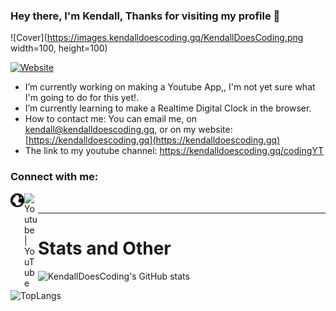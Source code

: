 ### Hey there, I'm Kendall, Thanks for visiting my profile 👋

![Cover](https://images.kendalldoescoding.gq/KendallDoesCoding.png width=100, height=100)

[![Website](https://img.shields.io/website?label=kendalldoescoding.gq&style=for-the-badge&url=https%3A%2F%2Fkendalldoescoding.gq)](https://kendalldoescoding.gq)

- I’m currently working on making a Youtube App,, I'm not yet sure what I'm going to do for this yet!.
- I’m currently learning to make a Realtime Digital Clock in the browser.
- How to contact me: You can email me, on kendall@kendalldoescoding.gq, or on my website: [https://kendalldoescoding.gq](https://kendalldoescoding.gq)
- The link to my youtube channel: https://kendalldoescoding.gq/codingYT

### Connect with me:

[<img align="left" alt="kendalldoescoding.gq" width="22px" src="https://raw.githubusercontent.com/iconic/open-iconic/master/svg/globe.svg" />][website]
[<img align="left" alt="Youtube | YouTube" width="22px" src="https://cdn.jsdelivr.net/npm/simple-icons@v3/icons/youtube.svg" />][youtube]

<br />


---

# Stats and Other

![KendallDoesCoding's GitHub stats](https://github-readme-stats.vercel.app/api?username=KendalldoesCoding&show_icons=true&theme=tokyonight)

![TopLangs](https://github-readme-stats.vercel.app/api/top-langs/?username=KendallDoesCoding&layout=compact&langs_count=100)

[website]: https://kendalldoescoding.gq
[youtube]: https://kendalldoescoding.gq/codingYT
